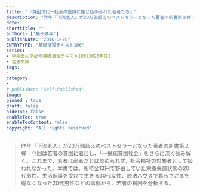 ```yaml
---
title: "『貧困世代ー社会の監獄に閉じ込められた若者たち』"
description: "昨年『下流老人』が20万部超えのベストセラーとなった著者の新書第２弾！今回は若者の貧困に着目し、「一億総貧困社会」をさらに深く読み解く。これまで、若者は弱者だとは認められず、社会福祉の対象者として扱われなかった。本書では、所持金13円で野宿していた栄養失調状態の20代男性、生活保護を受けて生きる30代女性、脱法ハウスで暮らさざるを得なくなった20代男性などの事例から、若者の貧困を分析する。"
date: 
shorttitle: ""
authors: ['藤田孝典']
publishDate: "2016-3-20"
ENTRYTYPE: "基礎演習テキスト100"
series:
- 早稲田大学必修基礎演習テキスト100(2020年度)
- 岩波文庫
tags: 
- 
category: 
- 
# publisher: "Self-Published"
image: 
pinned : true
draft: false
hideToc: false
enableToc: true
enableTocContent: false
copyright: "All rights reserved"
---
```

>昨年『下流老人』が20万部超えのベストセラーとなった著者の新書第２弾！今回は若者の貧困に着目し、「一億総貧困社会」をさらに深く読み解く。これまで、若者は弱者だとは認められず、社会福祉の対象者として扱われなかった。本書では、所持金13円で野宿していた栄養失調状態の20代男性、生活保護を受けて生きる30代女性、脱法ハウスで暮らさざるを得なくなった20代男性などの事例から、若者の貧困を分析する。